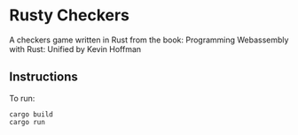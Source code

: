 # Rusty Checkers
A checkers game written in Rust from the book:
Programming Webassembly with Rust: Unified
by Kevin Hoffman

## Instructions
To run:
```
cargo build
cargo run
```